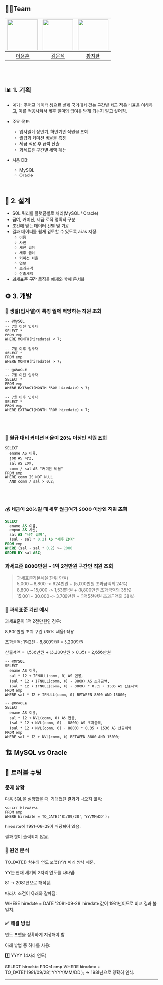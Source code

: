 ## 👨‍💻Team
|<img src="https://avatars.githubusercontent.com/u/56614731?v=4" width="100" height="100"/>|<img src="https://avatars.githubusercontent.com/u/117507439?v=4" width="100" height="100"/>|<img src="https://avatars.githubusercontent.com/u/188286798?v=4" width="100" height="100"/>|
|:-:|:-:|:-:|
|[이용훈](https://github.com/dldydgns)|[김문석](https://github.com/moonstone0514)|[황지환](https://github.com/jihwan77)|<br/>[@](https://github.com/ddd)|

<br></br>
## 📊 1. 기획

- 계기 :
      주어진 데이터 셋으로 실제 국가에서 걷는 구간별 세금 적용 비율을 이해하고, 이를 적용시켜서
      세후 얼마의 급여를 받게 되는지 알고 싶어짐. 

  
- 주요 목표:
    - 입사일이 상반기, 하반기인 직원을 조회
    - 월급과 커미션 비율을 측정
    - 세금 적용 후 급여 산출
    - 과세표준 구간별 세액 계산

- 사용 DB:
    - MySQL
    - Oracle

<br>

## 🧩 2. 설계

- SQL 쿼리를 플랫폼별로 처리(MySQL / Oracle)
- 급여, 커미션, 세금 로직 명확히 구분
- 조건에 맞는 데이터 선별 및 가공
- 결과 데이터를 쉽게 검토할 수 있도록 alias 지정:
  - `이름`
  - `사번`
  - `세전 급여`
  - `세후 급여`
  - `커미션 비율`
  - `연봉`
  - `초과금액`
  - `산출세액`
- 과세표준 구간 로직을 예제와 함께 문서화


## ⚙️ 3. 개발


### 📅 생일(입사일)이 특정 월에 해당하는 직원 조회


```
-- @MySQL
-- 7월 이전 입사자
SELECT *
FROM emp
WHERE MONTH(hiredate) < 7;

-- 7월 이후 입사자
SELECT *
FROM emp
WHERE MONTH(hiredate) > 7;

-- @ORACLE
-- 7월 이전 입사자
SELECT *
FROM emp
WHERE EXTRACT(MONTH FROM hiredate) < 7;

-- 7월 이후 입사자
SELECT *
FROM emp
WHERE EXTRACT(MONTH FROM hiredate) > 7;
```
<br></br>


### 💼 월급 대비 커미션 비율이 20% 이상인 직원 조회
```
SELECT
  ename AS 이름,
  job AS 직업,
  sal AS 급여,
  comm / sal AS "커미션 비율"
FROM emp
WHERE comm IS NOT NULL
  AND comm / sal > 0.2;
  ```
<br></br>


### 💰 세금이 20%일 때 세후 월급여가 2000 이상인 직원 조회

```sql
SELECT 
  ename AS 이름,
  empno AS 사번,
  sal AS "세전 급여",
  (sal - sal * 0.2) AS "세후 급여"
FROM emp
WHERE (sal - sal * 0.2) >= 2000
ORDER BY sal ASC;
```


###  과세표준 8000만원 ~ 1억 2천만원 구간인 직원 조회

>과세표준기본세율(단위 만원)<br>
>5,000 ~ 8,800 -> 624만원 + (5,000만원 초과금액의 24%)<br>
>8,800 ~ 15,000 -> 1,536만원 + (8,800만원 초과금액의 35%)<br>
>15,001 ~ 30,000 -> 3,706만원 + (1억5천만원 초과금액의 38%)

###  🧾 과세표준 계산 예시

과세표준이 1억 2천만원인 경우:

8,800만원 초과 구간 (35% 세율) 적용

초과금액: 1억2천 - 8,800만원 = 3,200만원 

산출세액 = 1,536만원 + (3,200만원 × 0.35) = 2,656만원

```
-- @MYSQL
SELECT
  ename AS 이름,
  sal * 12 + IFNULL(comm, 0) AS 연봉,
  (sal * 12 + IFNULL(comm, 0) - 8800) AS 초과금액,
  (sal * 12 + IFNULL(comm, 0) - 8800) * 0.35 + 1536 AS 산출세액
FROM emp
WHERE sal * 12 + IFNULL(comm, 0) BETWEEN 8800 AND 15000;

-- @ORACLE
SELECT
  ename AS 이름,
  sal * 12 + NVL(comm, 0) AS 연봉,
  (sal * 12 + NVL(comm, 0) - 8800) AS 초과금액,
  (sal * 12 + NVL(comm, 0) - 8800) * 0.35 + 1536 AS 산출세액
FROM emp
WHERE sal * 12 + NVL(comm, 0) BETWEEN 8800 AND 15000;

```

## 🏗️ MySQL vs Oracle



## 📌 트러블 슈팅

### 문제 상황
다음 SQL을 실행했을 때, 기대했던 결과가 나오지 않음:

```
SELECT hiredate
FROM emp
WHERE hiredate = TO_DATE('81/09/28','YY/MM/DD');
```
hiredate에 1981-09-28이 저장되어 있음.


결과 행이 출력되지 않음.

### 🎯 원인 분석
TO_DATE() 함수의 연도 포맷(YY) 처리 방식 때문.

YY는 현재 세기의 2자리 연도를 나타냄:

81 → 2081년으로 해석됨.

따라서 조건이 아래와 같아짐:


WHERE hiredate = DATE '2081-09-28'
hiredate 값이 1981년이므로 비교 결과 불일치.

### ✅ 해결 방법
연도 포맷을 정확하게 지정해야 함.

아래 방법 중 하나를 사용:

1️⃣ YYYY (4자리 연도)

SELECT hiredate
FROM emp
WHERE hiredate = TO_DATE('1981/09/28','YYYY/MM/DD');
→ 1981년으로 정확히 인식.

---

